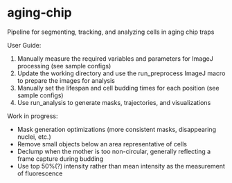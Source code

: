 # aging-chip

Pipeline for segmenting, tracking, and analyzing cells in aging chip traps


User Guide:

1. Manually measure the required variables and parameters for ImageJ processing (see sample configs)
2. Update the working directory and use the run_preprocess ImageJ macro to prepare the images for analysis
3. Manually set the lifespan and cell budding times for each position (see sample configs)
4. Use run_analysis to generate masks, trajectories, and visualizations



Work in progress:
- Mask generation optimizations (more consistent masks, disappearing nuclei, etc.)
- Remove small objects below an area representative of cells
- Declump when the mother is too non-circular, generally reflecting a frame capture during budding
- Use top 50%(?) intensity rather than mean intensity as the measurement of fluorescence
